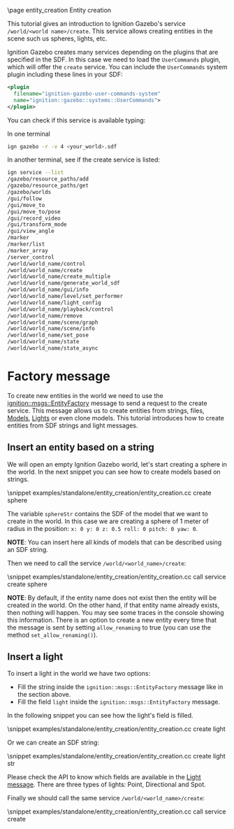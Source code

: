 \page entity_creation Entity creation

This tutorial gives an introduction to Ignition Gazebo's service `/world/<world name>/create`.
This service allows creating entities in the scene such us spheres, lights, etc.

Ignition Gazebo creates many services depending on the plugins that are specified in the SDF.
In this case we need to load the `UserCommands` plugin, which will offer the `create` service.
You can include the `UserCommands` system plugin including these lines in your SDF:

```xml
<plugin
  filename="ignition-gazebo-user-commands-system"
  name="ignition::gazebo::systems::UserCommands">
</plugin>
```

You can check if this service is available typing:

In one terminal

```bash
ign gazebo -r -v 4 <your_world>.sdf
```

In another terminal, see if the create service is listed:

```bash
ign service --list
/gazebo/resource_paths/add
/gazebo/resource_paths/get
/gazebo/worlds
/gui/follow
/gui/move_to
/gui/move_to/pose
/gui/record_video
/gui/transform_mode
/gui/view_angle
/marker
/marker/list
/marker_array
/server_control
/world/world_name/control
/world/world_name/create
/world/world_name/create_multiple
/world/world_name/generate_world_sdf
/world/world_name/gui/info
/world/world_name/level/set_performer
/world/world_name/light_config
/world/world_name/playback/control
/world/world_name/remove
/world/world_name/scene/graph
/world/world_name/scene/info
/world/world_name/set_pose
/world/world_name/state
/world/world_name/state_async
```

# Factory message

To create new entities in the world we need to use the
[ignition::msgs::EntityFactory](https://ignitionrobotics.org/api/msgs/6.0/classignition_1_1msgs_1_1EntityFactory__V.html)
message to send a request to the create service.
This message allows us to create entities from strings, files,
[Models](https://ignitionrobotics.org/api/msgs/6.0/classignition_1_1msgs_1_1Model.html),
[Lights](https://ignitionrobotics.org/api/msgs/6.0/classignition_1_1msgs_1_1Light.html) or even clone models.
This tutorial introduces how to create entities from SDF strings and light messages.

## Insert an entity based on a string

We will open an empty Ignition Gazebo world, let's start creating a sphere in the world.
In the next snippet you can see how to create models based on strings.

\snippet examples/standalone/entity_creation/entity_creation.cc create sphere

The variable `sphereStr` contains the SDF of the model that we want to create in the world.
In this case we are creating a sphere of 1 meter of radius in the position: `x: 0 y: 0 z: 0.5 roll: 0 pitch: 0 yaw: 0`.

**NOTE**: You can insert here all kinds of models that can be described using an SDF string.

Then we need to call the service `/world/<world_name>/create`:

\snippet examples/standalone/entity_creation/entity_creation.cc call service create sphere

**NOTE**: By default, if the entity name does not exist then the entity will be created
in the world. On the other hand, if that entity name already exists, then nothing will
happen. You may see some traces in the console showing this information.
There is an option to create a new entity every time that the message is sent by setting
`allow_renaming` to true (you can use the method `set_allow_renaming()`).

## Insert a light

To insert a light in the world we have two options:

 - Fill the string inside the `ignition::msgs::EntityFactory` message like in the section above.
 - Fill the field `light` inside the `ignition::msgs::EntityFactory` message.

In the following snippet you can see how the light's field is filled.

\snippet examples/standalone/entity_creation/entity_creation.cc create light

Or we can create an SDF string:

\snippet examples/standalone/entity_creation/entity_creation.cc create light str

Please check the API to know which fields are available in the
[Light message](https://ignitionrobotics.org/api/msgs/6.2/classignition_1_1msgs_1_1Light.html).
There are three types of lights: Point, Directional and Spot.

Finally we should call the same service `/world/<world_name>/create`:

\snippet examples/standalone/entity_creation/entity_creation.cc call service create
